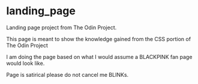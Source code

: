 # landing_page
Landing page project from The Odin Project.

This page is meant to show the knowledge gained from the CSS portion of The Odin Project 

I am doing the page based on what I would assume a BLACKPINK fan page would look like. 

Page is satirical please do not cancel me BLINKs.
